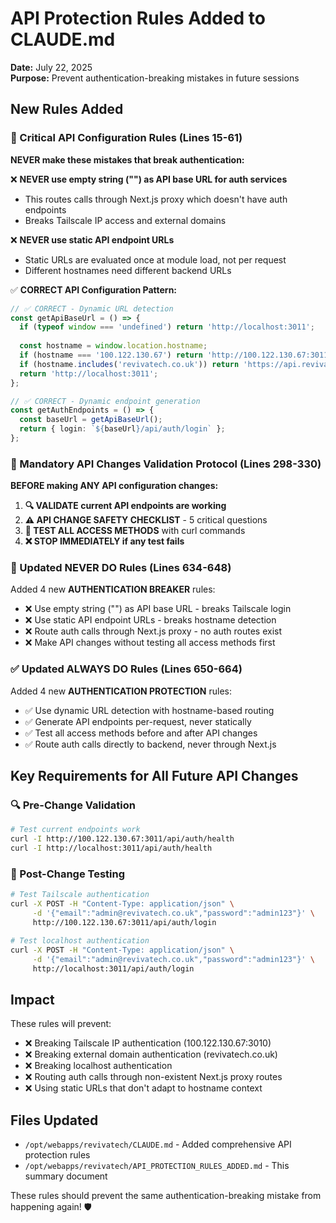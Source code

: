 # API Protection Rules Added to CLAUDE.md

**Date:** July 22, 2025  
**Purpose:** Prevent authentication-breaking mistakes in future sessions

## New Rules Added

### 🚫 Critical API Configuration Rules (Lines 15-61)

**NEVER make these mistakes that break authentication:**

❌ **NEVER use empty string ("") as API base URL for auth services**
- This routes calls through Next.js proxy which doesn't have auth endpoints
- Breaks Tailscale IP access and external domains

❌ **NEVER use static API endpoint URLs**
- Static URLs are evaluated once at module load, not per request
- Different hostnames need different backend URLs

✅ **CORRECT API Configuration Pattern:**
```typescript
// ✅ CORRECT - Dynamic URL detection
const getApiBaseUrl = () => {
  if (typeof window === 'undefined') return 'http://localhost:3011';
  
  const hostname = window.location.hostname;
  if (hostname === '100.122.130.67') return 'http://100.122.130.67:3011';
  if (hostname.includes('revivatech.co.uk')) return 'https://api.revivatech.co.uk';
  return 'http://localhost:3011';
};

// ✅ CORRECT - Dynamic endpoint generation
const getAuthEndpoints = () => {
  const baseUrl = getApiBaseUrl();
  return { login: `${baseUrl}/api/auth/login` };
};
```

### 🚨 Mandatory API Changes Validation Protocol (Lines 298-330)

**BEFORE making ANY API configuration changes:**

1. **🔍 VALIDATE current API endpoints are working**
2. **⚠️ API CHANGE SAFETY CHECKLIST** - 5 critical questions
3. **🧪 TEST ALL ACCESS METHODS** with curl commands
4. **❌ STOP IMMEDIATELY if any test fails**

### 🚨 Updated NEVER DO Rules (Lines 634-648)

Added 4 new **AUTHENTICATION BREAKER** rules:
- ❌ Use empty string ("") as API base URL - breaks Tailscale login
- ❌ Use static API endpoint URLs - breaks hostname detection  
- ❌ Route auth calls through Next.js proxy - no auth routes exist
- ❌ Make API changes without testing all access methods first

### ✅ Updated ALWAYS DO Rules (Lines 650-664)

Added 4 new **AUTHENTICATION PROTECTION** rules:
- ✅ Use dynamic URL detection with hostname-based routing
- ✅ Generate API endpoints per-request, never statically
- ✅ Test all access methods before and after API changes
- ✅ Route auth calls directly to backend, never through Next.js

## Key Requirements for All Future API Changes

### 🔍 Pre-Change Validation
```bash
# Test current endpoints work
curl -I http://100.122.130.67:3011/api/auth/health
curl -I http://localhost:3011/api/auth/health
```

### 🧪 Post-Change Testing
```bash
# Test Tailscale authentication
curl -X POST -H "Content-Type: application/json" \
     -d '{"email":"admin@revivatech.co.uk","password":"admin123"}' \
     http://100.122.130.67:3011/api/auth/login

# Test localhost authentication  
curl -X POST -H "Content-Type: application/json" \
     -d '{"email":"admin@revivatech.co.uk","password":"admin123"}' \
     http://localhost:3011/api/auth/login
```

## Impact

These rules will prevent:
- ❌ Breaking Tailscale IP authentication (100.122.130.67:3010)
- ❌ Breaking external domain authentication (revivatech.co.uk)
- ❌ Breaking localhost authentication
- ❌ Routing auth calls through non-existent Next.js proxy routes
- ❌ Using static URLs that don't adapt to hostname context

## Files Updated

- `/opt/webapps/revivatech/CLAUDE.md` - Added comprehensive API protection rules
- `/opt/webapps/revivatech/API_PROTECTION_RULES_ADDED.md` - This summary document

These rules should prevent the same authentication-breaking mistake from happening again! 🛡️